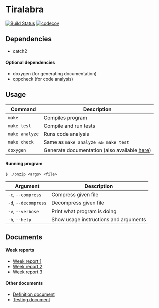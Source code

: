 # Tiralabra
[![Build Status](https://app.travis-ci.com/bntti/tiralabra.svg?branch=main)](https://app.travis-ci.com/bntti/tiralabra)
[![codecov](https://codecov.io/gh/bntti/tiralabra/branch/main/graph/badge.svg?token=UUM7HC26G1)](https://codecov.io/gh/bntti/tiralabra)

## Dependencies
 - catch2
#### Optional dependencies
 - doxygen (for generating documentation)
 - cppcheck (for code analysis)

## Usage
| Command        | Description                                                                       |
| -------------- | --------------------------------------------------------------------------------- |
| `make`         | Compiles program                                                                  |
| `make test`    | Compile and run tests                                                             |
| `make analyze` | Runs code analysis                                                                |
| `make check`   | Same as `make analyze && make test`                                               |
| `doxygen`      | Generate documentation (also available [here](https://bntti.github.io/tiralabra)) |

#### Running program  
```
$ ./bnzip <args> <file>
```
| Argument             | Description                           |
| -------------------- | ------------------------------------- |
| `-c`, `--compress`   | Compress given file                   |
| `-d`, `--decompress` | Decompress given file                 |
| `-v`, `--verbose`    | Print what program is doing           |
| `-h`, `--help`       | Show usage instructions and arguments |

## Documents
#### Week reports
- [Week report 1](./documentation/week-report-1.md)
- [Week report 2](./documentation/week-report-2.md)
- [Week report 3](./documentation/week-report-3.md)

#### Other documents
- [Definition document](./documentation/definition-document.md)
- [Testing document](./documentation/testing-document.md)
